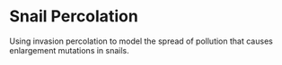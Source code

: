 # Snail Percolation

Using invasion percolation to model the spread of pollution
that causes enlargement mutations in snails.
